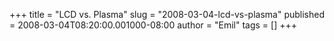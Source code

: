 +++
title = "LCD vs. Plasma"
slug = "2008-03-04-lcd-vs-plasma"
published = 2008-03-04T08:20:00.001000-08:00
author = "Emil"
tags = []
+++

